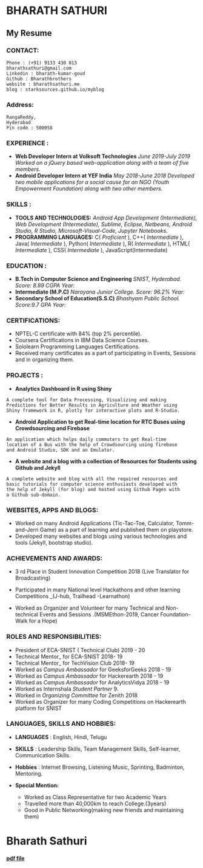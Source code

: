 # BHARATH SATHURI
## My Resume

### CONTACT:

```
Phone : (+91) 9133 430 813
bharathsathuri@gmail.com
Linkedin : bharath-kumar-goud
Github : Bharathbrothers
website : bharathsathuri.me
blog : starksources.github.io/myblog
```

### Address:

```
RangaReddy,
Hyderabad
Pin code : 500058
```

### EXPERIENCE :

- **Web Developer Intern at Volksoft Technologies**
    _June 2019-July 2019_
       _Worked on a jQuery based web-application along with a team_
       _of five members._
- **Android Developer Intern at YEF India**
    _May 2018-June 2018_
       _Developed two mobile applications for a social cause for an_
       _NGO (Youth Empowerment Foundation) along with two other_
       _members._

### SKILLS :

- **TOOLS AND TECHNOLOGIES:**
    _Android App Development (Intermediate), Web Development_
    _(Intermediate), Sublime, Eclipse, Netbeans, Android Studio, R_
    _Studio, Microsoft-Visual-Code, Jupyter Notebooks._
- **PROGRAMMING LANGUAGES:**
    C( _Proficient_ ), C++( _Intermediate_ ), Java( _Intermediate_ ),
    Python( _Intermediate_ ), R( _Intermediate_ ), HTML( _Intermediate_ ),
    CSS( _Intermediate_ ), JavaScript(Intermediate)

### EDUCATION :

- **B.Tech in Computer Science and Engineering**
    _SNIST, Hyderabad. Score: 8.89 CGPA Year:_
- **Intermediate (M.P.C)**
    _Narayana Junior College. Score: 96.2% Year:_
- **Secondary School of Education(S.S.C)**
    _Bhashyam Public School. Score:9.7 GPA Year:_

### CERTIFICATIONS:

- NPTEL-C certificate with 84% (top 2% percentile).
- Coursera Certifications in IBM Data Science Courses.
- Sololearn Programming Languages Certifications.
- Received many certificates as a part of participating in
    Events, Sessions and in organizing them.

### PROJECTS :

- **Analytics Dashboard in R using Shiny**
```
A complete tool for Data Processing, Visualizing and making
Predictions for Better Results in Agriculture and Weather using 
Shiny framework in R, plotly for interactive plots and R-Studio.
```
- **Android Application to get Real-time location for RTC Buses using Crowdsourcing and Firebase**

```
An application which helps daily commuters to get Real-time
location of a Bus with the help of Crowdsourcing using firebase
and Android Studio, SDK and an Emulator.
```
- **A website and a blog with a collection of Resources for Students using Github and Jekyll**

```
A complete website and blog with all the required resources and
basic tutorials for computer science enthusiasts developed with
the help of Jekyll (for blog) and hosted using Github Pages with
a Github sub-domain.
```
### WEBSITES, APPS AND BLOGS:

- Worked on many Android Applications (Tic-Tac-Toe,
    Calculator, Tomm-and-Jerri Game) as a part of learning and
    published them on playstore.
- Developed many websites and blogs using various
    technologies and tools (Jekyll, bootstrap studio).

### ACHIEVEMENTS AND AWARDS:

- 3 rd Place in Student Innovation Competition 2018 (Live Translator for Broadcasting)

- Participated in many National level Hackathons and other
    learning Competitions _(J-hub, Trailhead -Learnathon)
- Worked as Organizer and Volunteer for many Technical and
    Non-technical Events and Sessions .(MSMEthon-2019, Cancer  Foundation-Walk for a Hope)

### ROLES AND RESPONSIBILITIES:

- President of ECA-SNIST ( Technical Club) 2019 - 20
- Technical Mentor_ for ECA-SNIST 2018- 19
- Technical Mentor_ for TechVision Club 2018- 19
- Worked as _Campus Ambassador_ for GeeksforGeeks 2018 - 19
- Worked as _Campus Ambassador_ for Hackerearth 2018 - 19
- Worked as _Campus Ambassador_ for AnalyticsVidya 2018 - 19
- Worked as Internshala _Student Partner_ 9.
- Worked in _Organizing Committee_ for Zenith 2018
- Worked as Organizer for many Coding Competitions on
    Hackerearth platform for SNIST

### LANGUAGES, SKILLS AND HOBBIES:

- **LANGUAGES** : English, Hindi, Telugu
- **SKILLS** : Leadership Skills, Team Management Skills, Self-learner, Communication Skills.

- **Hobbies** : Internet Browsing, Listening Music, Sprinting, Badminton, Mentoring.

- **Special Mention:**
    - Worked as Class Representative for two Academic Years
    - Travelled more than 40,000km to reach College.(3years)
    - Good in Public Networking(making new friends and maintaining them)

# Bharath Sathuri
#### [pdf file](/bharathsathuri-resume.pdf) 





